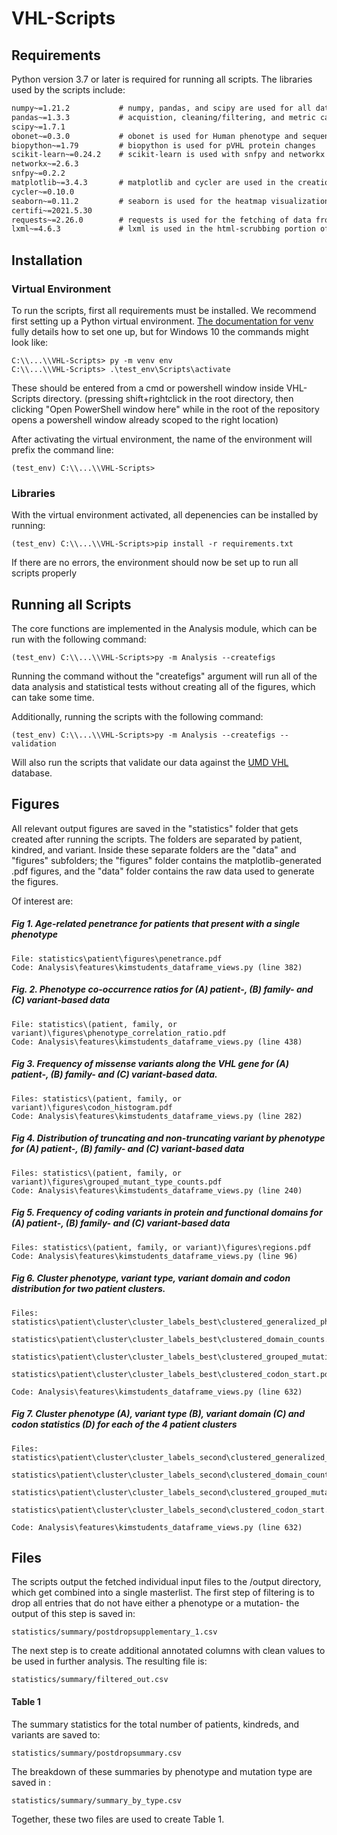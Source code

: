 # VHL-Scripts
## Requirements
Python version 3.7 or later is required for running all scripts. The libraries used by the scripts include:
```requirements.txt
numpy~=1.21.2           # numpy, pandas, and scipy are used for all data manipulation, including  
pandas~=1.3.3           # acquistion, cleaning/filtering, and metric calculations
scipy~=1.7.1 
obonet~=0.3.0           # obonet is used for Human phenotype and sequennce ontologies
biopython~=1.79         # biopython is used for pVHL protein changes
scikit-learn~=0.24.2    # scikit-learn is used with snfpy and networkx for the spectral clustering of patient, kindred, and variant graphs
networkx~=2.6.3
snfpy~=0.2.2
matplotlib~=3.4.3       # matplotlib and cycler are used in the creation of all figures
cycler~=0.10.0
seaborn~=0.11.2         # seaborn is used for the heatmap visualizations
certifi~=2021.5.30
requests~=2.26.0        # requests is used for the fetching of data from remote online sources
lxml~=4.6.3             # lxml is used in the html-scrubbing portion of cross-validation with the UMD database
```
## Installation
### Virtual Environment
To run the scripts, first all requirements must be installed. We recommend first setting up a Python virtual environment.
[The documentation for venv](https://docs.python.org/3/library/venv.html) fully details how to set one up, but for Windows 10
the commands might look like:
```commandline
C:\\...\\VHL-Scripts> py -m venv env
C:\\...\\VHL-Scripts> .\test_env\Scripts\activate
```

These should be entered from a cmd or powershell window inside VHL-Scripts directory. (pressing shift+rightclick in the
root directory, then clicking "Open PowerShell window here" while in the root of the repository opens a powershell 
window already scoped to the right location)

After activating the virtual environment, the name of the environment will prefix the command line:
```commandline
(test_env) C:\\...\\VHL-Scripts>
```
### Libraries
With the virtual environment activated, all depenencies can be installed by running:
```commandline
(test_env) C:\\...\\VHL-Scripts>pip install -r requirements.txt
```
If there are no errors, the environment should now be set up to run all scripts properly

## Running all Scripts
The core functions are implemented in the Analysis module, which can be run with the following command:
```commandline
(test_env) C:\\...\\VHL-Scripts>py -m Analysis --createfigs
```
Running the command without the "createfigs" argument will run all of the data analysis and statistical tests without creating
all of the figures, which can take some time.

Additionally, running the scripts with the following command:
```commandline
(test_env) C:\\...\\VHL-Scripts>py -m Analysis --createfigs --validation
```
Will also run the scripts that validate our data against the [UMD VHL](http://www.umd.be/VHL/) database. 
## Figures
All relevant output figures are saved in the "statistics" folder that gets created after running the scripts. The folders
are separated by patient, kindred, and variant. Inside these separate folders are the "data" and "figures" subfolders; the "figures"
folder contains the matplotlib-generated .pdf figures, and the "data" folder contains the raw data used to generate the figures.

Of interest are:

##### Fig 1. Age-related penetrance for patients that present with a single phenotype
```commandline
File: statistics\patient\figures\penetrance.pdf
Code: Analysis\features\kimstudents_dataframe_views.py (line 382)
```
##### Fig. 2. Phenotype co-occurrence ratios for (A) patient-, (B) family- and (C) variant-based data
```commandline
File: statistics\(patient, family, or variant)\figures\phenotype_correlation_ratio.pdf
Code: Analysis\features\kimstudents_dataframe_views.py (line 438)
```
##### Fig 3. Frequency of missense variants along the VHL gene for (A) patient-, (B) family- and (C) variant-based data. 
```commandline
Files: statistics\(patient, family, or variant)\figures\codon_histogram.pdf
Code: Analysis\features\kimstudents_dataframe_views.py (line 282)
```
##### Fig 4. Distribution of truncating and non-truncating variant by phenotype for (A) patient-, (B) family- and (C) variant-based data
```commandline
Files: statistics\(patient, family, or variant)\figures\grouped_mutant_type_counts.pdf
Code: Analysis\features\kimstudents_dataframe_views.py (line 240)
```
##### Fig 5. Frequency of coding variants in protein and functional domains for (A) patient-, (B) family- and (C) variant-based data
```commandline
Files: statistics\(patient, family, or variant)\figures\regions.pdf
Code: Analysis\features\kimstudents_dataframe_views.py (line 96)
```
##### Fig 6. Cluster phenotype, variant type, variant domain and codon distribution for two patient clusters.
```commandline
Files:  statistics\patient\cluster\cluster_labels_best\clustered_generalized_phenotype_counts.pdf
        statistics\patient\cluster\cluster_labels_best\clustered_domain_counts.pdf
        statistics\patient\cluster\cluster_labels_best\clustered_grouped_mutation_type_counts.pdf
        statistics\patient\cluster\cluster_labels_best\clustered_codon_start.pdf

Code: Analysis\features\kimstudents_dataframe_views.py (line 632)
``` 
##### Fig 7. Cluster phenotype (A), variant type (B), variant domain (C) and codon statistics (D) for each of the 4 patient clusters
```commandline
Files:  statistics\patient\cluster\cluster_labels_second\clustered_generalized_phenotype_counts.pdf
        statistics\patient\cluster\cluster_labels_second\clustered_domain_counts.pdf
        statistics\patient\cluster\cluster_labels_second\clustered_grouped_mutation_type_counts.pdf
        statistics\patient\cluster\cluster_labels_second\clustered_codon_start.pdf

Code: Analysis\features\kimstudents_dataframe_views.py (line 632)
``` 
## Files
The scripts output the fetched individual input files to the /output directory, which get combined into a single masterlist.
The first step of filtering is to drop all entries that do not have either a phenotype or a mutation- the output of this step is
saved in:
```
statistics/summary/postdropsupplementary_1.csv
``` 
The next step is to create additional annotated columns with clean values to 
be used in further analysis. The resulting file is:
```
statistics/summary/filtered_out.csv
``` 
#### Table 1
The summary statistics for the total number of patients, kindreds, and variants are saved to:
```
statistics/summary/postdropsummary.csv
``` 
The breakdown of these summaries by phenotype and mutation type are saved in :
```
statistics/summary/summary_by_type.csv
```
Together, these two files are used to create Table 1.
